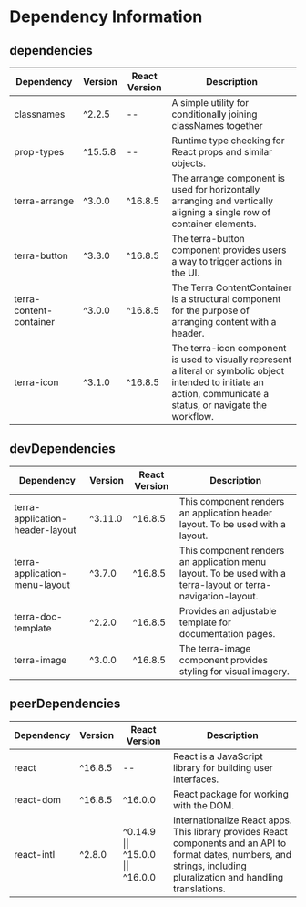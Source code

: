 # Dependency Information

## dependencies
| Dependency | Version | React Version | Description |
|-|-|-|-|
| classnames | ^2.2.5 | -- | A simple utility for conditionally joining classNames together |
| prop-types | ^15.5.8 | -- | Runtime type checking for React props and similar objects. |
| terra-arrange | ^3.0.0 | ^16.8.5 | The arrange component is used for horizontally arranging and vertically aligning a single row of container elements. |
| terra-button | ^3.3.0 | ^16.8.5 | The terra-button component provides users a way to trigger actions in the UI. |
| terra-content-container | ^3.0.0 | ^16.8.5 | The Terra ContentContainer is a structural component for the purpose of arranging content with a header. |
| terra-icon | ^3.1.0 | ^16.8.5 | The terra-icon component is used to visually represent a literal or symbolic object intended to initiate an action, communicate a status, or navigate the workflow. |

## devDependencies
| Dependency | Version | React Version | Description |
|-|-|-|-|
| terra-application-header-layout | ^3.11.0 | ^16.8.5 | This component renders an application header layout. To be used with a layout. |
| terra-application-menu-layout | ^3.7.0 | ^16.8.5 | This component renders an application menu layout. To be used with a terra-layout or terra-navigation-layout. |
| terra-doc-template | ^2.2.0 | ^16.8.5 | Provides an adjustable template for documentation pages. |
| terra-image | ^3.0.0 | ^16.8.5 | The terra-image component provides styling for visual imagery. |

## peerDependencies
| Dependency | Version | React Version | Description |
|-|-|-|-|
| react | ^16.8.5 | -- | React is a JavaScript library for building user interfaces. |
| react-dom | ^16.8.5 | ^16.0.0 | React package for working with the DOM. |
| react-intl | ^2.8.0 | ^0.14.9 \|\| ^15.0.0 \|\| ^16.0.0 | Internationalize React apps. This library provides React components and an API to format dates, numbers, and strings, including pluralization and handling translations. |
